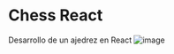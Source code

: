 # Chess React

Desarrollo de un ajedrez en React
![image](https://github.com/user-attachments/assets/08a48f3d-8763-43e6-a9b8-603aacd5f801)
